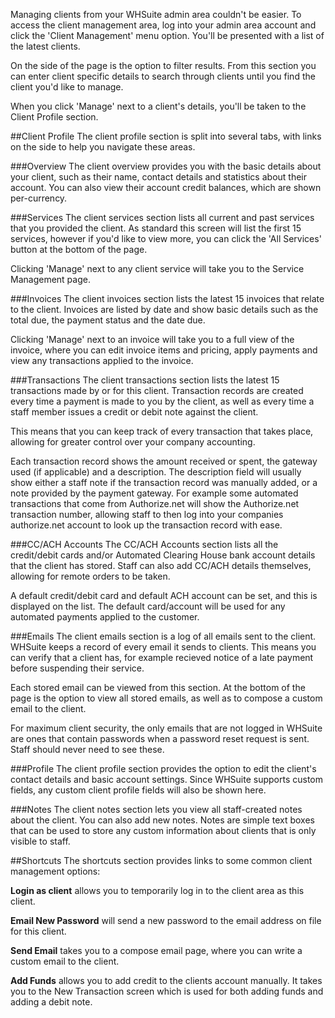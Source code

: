 Managing clients from your WHSuite admin area couldn't be easier. To access the client management area, log into your admin area account and click the 'Client Management' menu option. You'll be presented with a list of the latest clients. 

On the side of the page is the option to filter results. From this section you can enter client specific details to search through clients until you find the client you'd like to manage.

When you click 'Manage' next to a client's details, you'll be taken to the Client Profile section.

##Client Profile
The client profile section is split into several tabs, with links on the side to help you navigate these areas.

###Overview
The client overview provides you with the basic details about your client, such as their name, contact details and statistics about their account. You can also view their account credit balances, which are shown per-currency.

###Services
The client services section lists all current and past services that you provided the client. As standard this screen will list the first 15 services, however if you'd like to view more, you can click the 'All Services' button at the bottom of the page.

Clicking 'Manage' next to any client service will take you to the Service Management page.

###Invoices
The client invoices section lists the latest 15 invoices that relate to the client. Invoices are listed by date and show basic details such as the total due, the payment status and the date due.

Clicking 'Manage' next to an invoice will take you to a full view of the invoice, where you can edit invoice items and pricing, apply payments and view any transactions applied to the invoice.

###Transactions
The client transactions section lists the latest 15 transactions made by or for this client. Transaction records are created every time a payment is made to you by the client, as well as every time a staff member issues a credit or debit note against the client.

This means that you can keep track of every transaction that takes place, allowing for greater control over your company accounting. 

Each transaction record shows the amount received or spent, the gateway used (if applicable) and a description. The description field will usually show either a staff note if the transaction record was manually added, or a note provided by the payment gateway. For example some automated transactions that come from Authorize.net will show the Authorize.net transaction number, allowing staff to then log into your companies authorize.net account to look up the transaction record with ease.

###CC/ACH Accounts
The CC/ACH Accounts section lists all the credit/debit cards and/or Automated Clearing House bank account details that the client has stored. Staff can also add CC/ACH details themselves, allowing for remote orders to be taken.

A default credit/debit card and default ACH account can be set, and this is displayed on the list. The default card/account will be used for any automated payments applied to the customer.

###Emails
The client emails section is a log of all emails sent to the client. WHSuite keeps a record of every email it sends to clients. This means you can verify that a client has, for example recieved notice of a late payment before suspending their service.

Each stored email can be viewed from this section. At the bottom of the page is the option to view all stored emails, as well as to compose a custom email to the client.

For maximum client security, the only emails that are not logged in WHSuite are ones that contain passwords when a password reset request is sent. Staff should never need to see these.

###Profile
The client profile section provides the option to edit the client's contact details and basic account settings. Since WHSuite supports custom fields, any custom client profile fields will also be shown here.

###Notes
The client notes section lets you view all staff-created notes about the client. You can also add new notes. Notes are simple text boxes that can be used to store any custom information about clients that is only visible to staff. 


##Shortcuts
The shortcuts section provides links to some common client management options:

**Login as client** allows you to temporarily log in to the client area as this client.

**Email New Password** will send a new password to the email address on file for this client.

**Send Email** takes you to a compose email page, where you can write a custom email to the client.

**Add Funds** allows you to add credit to the clients account manually. It takes you to the New Transaction screen which is used for both adding funds and adding a debit note.